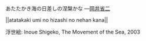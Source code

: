 あたたかき海の日差しの涅槃かな
—[岡井省二](https://ja.wikipedia.org/wiki/岡井省二)

||atatakaki umi no hizashi no nehan kana||

浮世絵: Inoue Shigeko, The Movement of the Sea, 2003